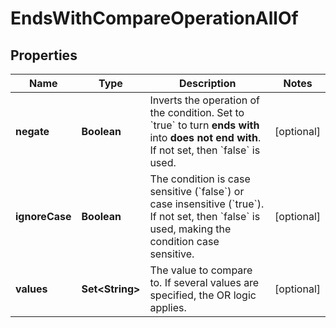

# EndsWithCompareOperationAllOf


## Properties

| Name | Type | Description | Notes |
|------------ | ------------- | ------------- | -------------|
|**negate** | **Boolean** | Inverts the operation of the condition. Set to &#x60;true&#x60; to turn **ends with** into **does not end with**.    If not set, then &#x60;false&#x60; is used. |  [optional] |
|**ignoreCase** | **Boolean** | The condition is case sensitive (&#x60;false&#x60;) or case insensitive (&#x60;true&#x60;).   If not set, then &#x60;false&#x60; is used, making the condition case sensitive. |  [optional] |
|**values** | **Set&lt;String&gt;** | The value to compare to.   If several values are specified, the OR logic applies. |  [optional] |



